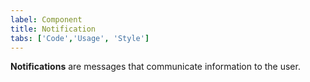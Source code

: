 ```yaml
---
label: Component
title: Notification
tabs: ['Code','Usage', 'Style']
---
```


<page-intro>**Notifications** are messages that communicate information to the user.</page-intro>

<component 
    name="Inline Notification"
    component="notification" 
    variation="inline-notification"
    codepen="EbwjVb"
    hasAngularVersion="true"
    hasReactVersion="true"
    >
</component>
<component 
    name="Toast Notification"
    component="notification" 
    variation="toast-notification"
    codepen="mqBJeo"
    hasAngularVersion="true"
    hasReactVersion="true"
    >
</component>
<component-docs component="notification"></component-docs>